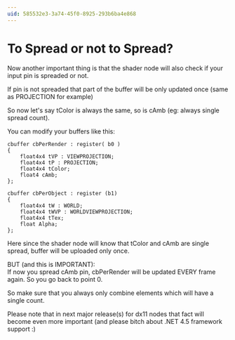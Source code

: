 ```yaml
---
uid: 585532e3-3a74-45f0-8925-293b6ba4e868
---
```


#  To Spread or not to Spread?

Now another important thing is that the shader node will also check if your input pin is spreaded or not.  

If pin is not spreaded that part of the buffer will be only updated once (same as PROJECTION for example)  

So now let's say tColor is always the same, so is cAmb (eg: always single spread count).  

You can modify your buffers like this:  


```  
cbuffer cbPerRender : register( b0 )  
{  
	float4x4 tVP : VIEWPROJECTION;
	float4x4 tP : PROJECTION;
	float4x4 tColor;
	float4 cAmb;
};  

cbuffer cbPerObject : register (b1)  
{  
	float4x4 tW : WORLD;
	float4x4 tWVP : WORLDVIEWPROJECTION;	
	float4x4 tTex;
	float Alpha;
};  

```  

Here since the shader node will know that tColor and cAmb are single spread,  buffer will be uploaded only once.  

BUT (and this is IMPORTANT):  
If now you spread cAmb pin, cbPerRender will be updated EVERY frame again. So you go back to point 0.  

So make sure that you always only combine elements which will have a single count.  

Please note that in next major release(s) for dx11 nodes that fact will become even more important (and please bitch about .NET 4.5 framework support :)  

